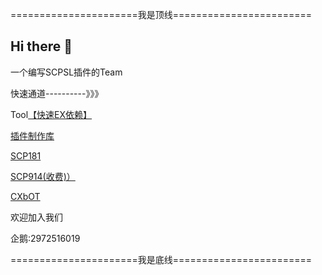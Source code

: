  ======================我是顶线========================

## Hi there 👋

 一个编写SCPSL插件的Team

 
 快速通道----------》》》
 

 Tool[【快速EX依赖】](https://www.nuget.org/packages/Haello)


 [插件制作库](https://github.com/YF-OFFICE/PluginMaking)

[SCP181](https://github.com/YF-OFFICE/SCP181)

[SCP914(收费)）](https://github.com/YF-OFFICE/SCPM914)

[CXbOT](https://github.com/YF-OFFICE/SocketServer-SCPSL)

欢迎加入我们

 企鹅:2972516019

 ======================我是底线========================


